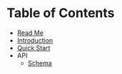 # Table of Contents

* [Read Me](/README.md)
* [Introduction](/docs/introduction.md)
* [Quick Start](/docs/quickstart.md)
* API
    - [Schema](/docs/schema.md)
